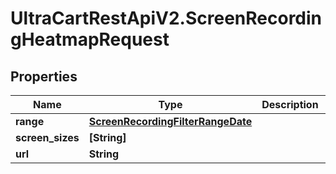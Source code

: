 # UltraCartRestApiV2.ScreenRecordingHeatmapRequest

## Properties
Name | Type | Description | Notes
------------ | ------------- | ------------- | -------------
**range** | [**ScreenRecordingFilterRangeDate**](ScreenRecordingFilterRangeDate.md) |  | [optional] 
**screen_sizes** | **[String]** |  | [optional] 
**url** | **String** |  | [optional] 


